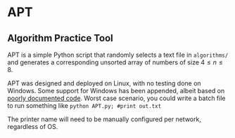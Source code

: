 # APT
## Algorithm Practice Tool

APT is a simple Python script that randomly selects a text file in `algorithms/` and generates a corresponding unsorted array of numbers of size $4 \leq n \leq 8$.

APT was designed and deployed on Linux, with no testing done on Windows. Some support for Windows has been appended, albeit based on [poorly documented code][1]. Worst case scenario, you could write a batch file to run something like `python APT.py; #print out.txt`

The printer name will need to be manually configured per network, regardless of OS.

[1]: <https://smallbusiness.chron.com/sending-things-printer-python-58655.html> "Sending Things to a Printer in Python"
